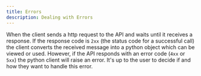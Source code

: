 ```yaml
---
title: Errors
description: Dealing with Errors
---
```



When the client sends a http request to the API and waits until it receives a response. If the response code is `2xx` 
\(the status code for a successful call\) the client converts the received message into a python object which can be 
viewed or used. However, if the API responds with an error code \(`4xx` or `5xx`\) the python client will raise an error. 
It's up to the user to decide if and how they want to handle this error.
